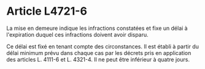# Article L4721-6

La mise en demeure indique les infractions constatées et fixe un délai à l'expiration duquel ces infractions doivent avoir disparu.

Ce délai est fixé en tenant compte des circonstances. Il est établi à partir du délai minimum prévu dans chaque cas par les décrets pris en application des articles L. 4111-6 et L. 4321-4. Il ne peut être inférieur à quatre jours.